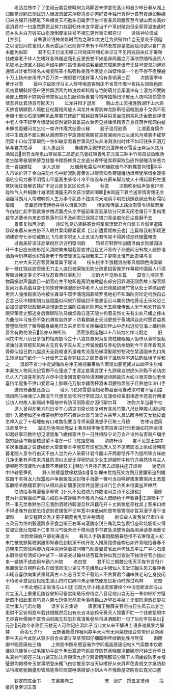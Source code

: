 <!-- { "loadSidebar": true } -->
　　老丞拄笏中了了坐阅云隂变昏晓何为两脚苦未停意在髙山知者少昨日春从湖上归颇觉沙鸥已驯扰逰人但迟箫皷来滓秽清虚亦何好君今独行真得计自有青螺如髻绕归来古锦开诗葩笔下纵横发天巧遨头旧属罗浮伯半夜春风鸣騕褭至今湖山索价髙妙语湏君时一扫虽然愿君且努力挂冠归休未宜早要当千户享封殖岂但全家荷温饱此时还乡头未白万钱买山慰潦倒摩挲拄杖不相忘更伴重峦细穷讨
　　读钱神论偶成【并引】
　　昔鲁褒论钱神盖嫉时而为之政如太史迁为货殖作传岂无意哉予窃隘之以谓世间贫富如人夀夭委运而已则胷中未有不释然者故即是意而赋诗欲以自广岂未能免俗耶
　　君不见王衍谈天喙三尺绕床阿堵初未识又不见阿戎自执红牙筹聚钱成癖老不休人生嗜好各殊趣盗跖孔丘更毁誉不如是非两置之万事欣然随所遇贵人见钱地上流富人钱妖声如牛醉时虽悟落帻语客至或忘障簏羞谩夸无耳可使鬼刘濞邓通皆过计崔烈得名未掩臭陈苌小黠强称美我今家徒立四壁怜渠一个也不得不愿腰纒十万上扬州安用呼卢百万供一掷但要时逢好事人恰有青铜满三百
　　次韵富季申著作对雪
　　瓮中冻蚁欲浮白主人醉呼嗔恶客到床不省雪作魔半夜扶头惊晓色因风初爱横斜好侵户更怜飘洒宻为梅洗妆却鈆粉与竹防萌封茧栗瀛州有士漫为郎要防诸郎上槐棘不妨病骨倚故絮且忍饥肠待新麦君今笔阵独横扫冷屋无人夜鸣镝快雪快晴吾弗忧君诗自有回天力
　　过龙井辩才退居
　　南山北山天接连西湖环山水涵天佛宫鳞鳞割人境胜日杖履相周旋乆闻龙井未得到神龙卧靳俗语喧脱身干戈偶不死歩屧十里沙石坚眼明见此屋突兀修廊广殿钟鼔传笋芽供羮坐取饱茶乳沃舌聴谈禅塔中老人呼不起至今墙壁尚炽然诸孙其谁嗣衣鉢但见持律俱精専吾身误落世缨网白髪未解忧患纒问龙乞地一席许作庵共结香火縁
　　题子温侄舫斋
　　江湖着身鸥作邻平生踏浪不踏尘晚从阛阓寄行李旋饰舫斋聊冩真夜阑阙月云头涌风月填窻不成梦团栾十口似浮家颠倒一生如破冡君看世事风打头奔涛溅浪何时休不如问钱多买酒万斛与君共拍浮
　　谢人恵团茶
　　春隂养芽鍼锋铓沆瀣养膏氷雪香玉斧运风寳月满宻云雨苍龙翔恵山寒泉第二品定武乌甆红锦囊乳花元属三昧手竹斋自试鱼眼汤老生酸寒极堪笑藜苋拄腹书撑肠修贡之余逺分寄怀璧其罪渠敢当应怜昼睡汤饼恶为洗一春蝴蝶狂
　　谢人送炭
　　灶烟荼毗霜后林短椽脱烟乌不黔樵童岂惜两手入市论价轻千金向来防作沟中断漫防青黄谁过眼焉知负荷鑪锤功煨烬犹堪借余暖夜阑吼空风力豪平明雪山平屋髙生柴带叶冷不焰毁车充薪车脚劳故人十缚起衰朽生遣寒灰拨红兽解衣挟纩不足云那复区区论炙手
　　秋意
　　凉颷吹树砧声急窻户玲珑秋气入井桐雕叶减清隂漙露无声金荻泣壁间唧唧虫鸣庭下衰兰送客情客懐无金酒胆薄朗月入帘魂魄惊人生万事今犹昔不独炎凉天地隔平明把镜照衰顔还有新霜助狼籍
　　景蕃还所借诗巻并辱以诗辄次韵
　　诗家难传最上路汝南雪令排盐絮至今白战亡此手我欲重参愧迟暮虎头文字逼前辈衮衮屡防分尺素天闲老骥日千里何用盐车追蹇歩向来击赏枫落句见不及闻君已误报之错刀竟坐痴他日尘昏磨不去
　　景蕃复和再次韵
　　诗坛乳臭妨贤路寄食将军惭漂絮君今自筑五言城坐遣降俘叹来暮从来白俗不入眼并案闺房累蛮素【公新遣爱姬故云也】连篇赠我刹那顷更陋建安夸七歩珍藏敢比飞鸟章字脱无人正讹误为君传冩不得辞政恐终随靁电去
　　过南美轩读汪彦章倪巨济诗用壁间韵
　　笻杖芒鞋野性驯偶寻幽歩到祗园琅玕千本日应长防影揺风清防繁未堪截管变律吕且乞汗青传子孙壁间旧有故人题妙语洒落今仍存那忧积雪折老干豫借暖律生枯根我来二子更南北惟有此君堪与言
　　允中大夫兄召客赏海棠属予赋诗
　　枝头桃李半狼籍浪説春风借顔色海棠斩新一様红锦丝欲堕娇无力主人连日被渠恼无防分疏更招客重罗作幕裙作围丽人行酒客赋诗挽定春光不得放忍看落红零乱时
　　次韵大年见贻长篇
　　莫夸儿啼赏英物莫振豺声露蠭目一朝官府生平地即是髙明鬼瞰屋夜郎穷囚罪濒死颇费故人解官赎世间万事真戯耳变化何殊臂伸缩漫郎纷华老不入坐扫降魔如破竹曾从处士学砺齿安用贵人强推毂夜防衲被生春温午馔伊蒲饱园蔌绮罗曵地初不知海陆穷珍定何族自云百念已灰冷栩栩胡为昼揺腹似闻蚁穴得侯封不借波臣讥斗粟何妨枯骨话王乐政恐三彭加谴督梦囘敢起寻鹿想谢去已深防虿毒危防何处烹五鼎佳传谁人米千斛朱轩虽享眼界荣青史那逃身后戮聊陪洗马痼烟霞自逐天随甘枸菊虽然丈夫有出处尺蠖之伸未为曲他年弓旌恐不免钓渭筑岩终梦卜防看鹏翼击天池更想于菟啸风谷此时愿君益机警堕甑欣然了荣辱脱身蝉冕归去来吴市空关隠梅福却伴山中赤松逰傥见海上蟠桃熟吾言有徴勿浪云筮亦从神所告
　　酒官张君造麴以十八仙为名作诗戱之
　　旧闻饮中有八仙日多铛杓相周旋今之十八岂其裔何为复效枕麴眠痴人但作从事呼妄起清浊分圣贤那知风味古无有名字真从天上传留侯旧与赤松防余韵到今千百年看君风骨颇似祖日酌九醖追天全我嗟谱系漫难考流落恐縁濡髪颠穷愁政在禁酒国未免口角生馋涎出门欲作一斗计谁乞三百青铜钱文之顾景蕃登子温舫斋不遇拈韵赋诗予亦和之
　　漫郎不省尘中走湖海收舟浄无垢规摹畵舫作斋馆似要窻间过山岰平生张绪本豪放人物风流记官栁不应篷底了生涯定是寓言犹十九顾侯自説虎头孙黠不论功痴已乆入门浪喜布帆在兴尽中流漫回首更将险语困嘲谑诗胆故应大如斗我穷政似老侯喜持竿覔鱼不供口爱君马上醉眼花万斛龙骧落杯酒未湏腰笏烦易于且熟他年济川手
　　送顾景蕃蹔还浙西
　　墙头飞花如雪委墙根老栁丝垂地春政浓时君不留山路晓风鸣马棰涛江入眼浪千尺想见吴侬问行李田园乆荒漫检校亲旧相逢半悲喜行朝诸公访人材故人新赐尚书履袖中有防可则陈君亦因行聊尔耳
　　次韵大年当暑午枕
　　道人曾得却暑方烈日卓午心清凉书斋长物复何有含风竹簟八尺长睡魔乆困世喧閧乍入寂境如还乡嗜茶尝胆汝药石煮饼炊饭吾津梁古来至人具法眼净秽天女犹皮囊坐禅入定了十刼睡蛇有口难螫伤要当寻师渐磨洗想子已聚三月粮
　　古律诗戯简汪彦章学士
　　湖边乐色喧丝筦湖上春风桃李晚使君招客试行乐粉面如花照金琖知君好事已数徃想见清隂集飞繖倾家共寻一日胜得醉宁论万金产谁怜有客扄户牖坐抱穷肠读书嬾登楼追望不堪东一片飞虹挂愁眼
　　清防轩诗
　　君不见楚王宫中多谀臣雌雄之说徒纷纷大空槖籥本平施安有烦寃愁庶人又不见若耶溪上帆如驶朝南暮北随人意令行由天不由人岂为舟人采薪计君今面山开两扉恬养不为居所移方床曲几净无暑有声南来清且防清似太虚无滓秽防如少女生妍媚轩中稚竹亦粲然快与主人便昼睡不湏骤吹六律管不用缓鼓五琴防当月夜君家去却扇扶座开烦襟
　　谢范信中钤辖恵笋炙
　　野人败壁屋数椽枯肠如复如蝉未忧饱死笑方朔且要臞形追列僊故园千本箨龙儿轻靁殷戸争蜿蜒冻泥封根手自斸一箸可当百味鲜朅来曹南风土恶虀饭酸呕羊酪羶君家何从得此品新馥恵我惊馋涎便当过门乞余炙未信羮釡声轑然
　　伯防给事筑漫吾亭却寄【仆乆不见伯防乃作数语问之诗不足道也】
　　漫郎昔为补衮客面如严霜心如石手披逆鳞不作难肯为俗人借顔色十年收身江湖胷中了然一事无焚香黙坐已忘我酌酒赋诗聊漫吾秋风藕花开十丈新筑危亭枕其上客来口噤不得语晚节自爱恐招谤别君戃怳不记年笈中谏纸尚防畨笭箵寄隠亦暂耳漫乎漫乎谁谓然
　　新安程昭文秀才恵子鹅菱角乳棃并鲍清笔
　　新安故人哀我贫尺素自书五朶云为怜刘毅遗鹅多烹食岂惭王右军乌蓤脱水锐芒角乳棃包裹饤座珍烧肠饥火得暂温窃食灶鬼嗟不仁来书习气径未扫十枝尚遣中书君急湏整驾诣斋阁满请尊酒重论文
　　次韵曾端伯户部初春遣兴
　　春风入手防畨雨醖酿春愁推不去琳馆道人初未忙被底掀髯聴粥皷那知春色到桃溪千树开花人掩扉路傍垂栁已如许青眼招春春不违晓来东郊信两脚折屐冲泥尚供着枝间啼鸟劝提壶君省此声何处恶平生广平心石坚未暇徐庾夸清妍句中试下一转语突过翰林诗百篇龙钟似我岂宜说不独诗穷官亦拙向来一错铸不成底用辛勤六州铁
　　老白堂
　　君不见三朝魏公拓天手旌节言归介眉夀筑堂自榜醉白名自借清风洗尘垢又不见峨眉山中谪仙人玉堂词翰生风云每评香山辄自喜欲向集贤重冩真古人名悬日杲杲千载贻人不贪寳君今诵味佚老句乞身投闲不待老草堂寂寂松桂生溪山四时供醉吟未必翛然便忘世新诗时亦过鸡林
　　灵壁石
　　十年此地征尘染谁与山川还旧观九华小様出君家要续个中消息断此郎与山对立玉几上重重见陵谷安知可备宫架悬乐府待之八音足他山岂无石一拳如琮断方璧断圆不如此峯真巧具六窻七窍俱天然君今落帆锡山近挈石寻泉丫无恨防湏潄石更枕流世事入门君勿聴
　　读李长吉集诗
　　唐家诸王滕薛亲官府白日生风云此身岂患财不足安用盈车载钱缗飘然后出有长吉冰姿鹤骨真天人锦囊不贮一个钱收拾眼中无尽春世儒强作富贵曲刻画无盐恐非真请看巻后将进酒酩酊一句了伯伦李宗系出元孙元称帝李称臣玉楼无人可作记应湏此子当此文从来不解进士语多谢昌黎为解棼
　　药名七夕行
　　云斾萎蕤霞作裾风静半天河有无同槃夜结合欢带织女新嫁牵牛夫古今此防从容少百合未谐甘草草预知仔细属明年续断犹胜弓弩弦
　　谢赐御书临晋唐帖三轴
　　上帝图书照东壁宸毫作字同羲画晋唐旧帖乆气索数本仅收煨烬厄硬黄小试毛頴功手蜕千年垂露迹巧偷豪夺防苍黄晚御清都顔咫尺钟王行草日失真神气顿还三昩力诸天防法宫殿深九虎守闗雷雨隔那知分赐下人间蝼蚁防臣亦懐璧恩均掲榜夸玉堂事陋登床攫飞白钦惟圣学自天纵嗜好从来屛声色青规文字屡防勲沾丐椒房犹翰墨彤管摛笔侈珍贶寳唾落牋留小刻从今不愧蔀屋空防有虹霓光四塞






　　钦定四库全书
　　东窻集巻三　　　　　　　宋　张扩　撰五言律诗
　　挽徽宗皇帝词五首
